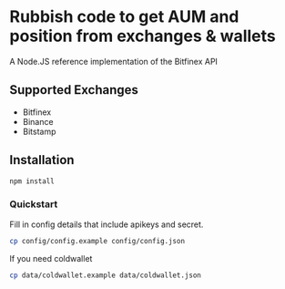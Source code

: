 # Rubbish code to get AUM and position from exchanges & wallets

A Node.JS reference implementation of the Bitfinex API

## Supported Exchanges

- Bitfinex
- Binance
- Bitstamp

## Installation

```bash
npm install
```

### Quickstart

Fill in config details that include apikeys and secret.

```bash
cp config/config.example config/config.json
```

If you need coldwallet

```bash
cp data/coldwallet.example data/coldwallet.json
```
